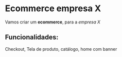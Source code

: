 # Ecommerce empresa X

Vamos criar um **ecommerce**, para a *empresa X*

## Funcionalidades:

Checkout, Tela de produto, catálogo, home com banner
